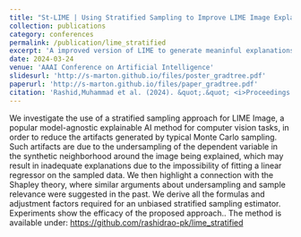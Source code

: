 ```yaml
---
title: "St-LIME | Using Stratified Sampling to Improve LIME Image Explanations"
collection: publications
category: conferences
permalink: /publication/lime_stratified
excerpt: 'A improved version of LIME to generate meaninful explanations when LIME degenerates meaningless explanations.'
date: 2024-03-24
venue: 'AAAI Conference on Artificial Intelligence'
slidesurl: 'http://s-marton.github.io/files/poster_gradtree.pdf'
paperurl: 'http://s-marton.github.io/files/paper_gradtree.pdf'
citation: 'Rashid,Muhammad et al. (2024). &quot;.&quot; <i>Proceedings of the AAAI Conference on Artificial Intelligence</i>. 38(13).'
---
```


We investigate the use of a stratified sampling approach for LIME Image, a popular model-agnostic explainable AI method for computer vision tasks, in order to reduce the artifacts generated by typical Monte Carlo sampling. Such artifacts are due to the undersampling of the dependent variable in the synthetic neighborhood around the image being explained, which may result in inadequate explanations due to the impossibility of fitting a linear regressor on the sampled data. We then highlight a connection with the Shapley theory, where similar arguments about undersampling and sample relevance were suggested in the past. We derive all the formulas and adjustment factors required for an unbiased stratified sampling estimator. Experiments show the efficacy of the proposed approach.. The method is available under: https://github.com/rashidrao-pk/lime_stratified